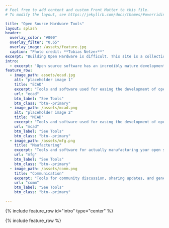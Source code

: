 ```yaml
---
# Feel free to add content and custom Front Matter to this file.
# To modify the layout, see https://jekyllrb.com/docs/themes/#overriding-theme-defaults

title: "Open Source Hardware Tools"
layout: splash
header:
  overlay_color: "#000"
  overlay_filter: "0.65"
  overlay_image: /assets/feature.jpg
  caption: "Photo credit: **Tobias Netzer**"
excerpt: "Building Open Hardware is difficult. This site is a collection of tools that make designing, collaborating on, and distributing Open Hardware easier."
intro: 
  - excerpt: 'Open source software has an incredibly mature development and distribution ecosystem. This site is broken into three broad subsections around the tools needed to support the **other** aspects of an open hardware project: ECAD, MCAD, manufacturing, and communication.'
feature_row:
  - image_path: assets/ecad.jpg
    alt: "placeholder image 1"
    title: "ECAD"
    excerpt: "Tools and software used for easing the development of open source ECAD"
    url: "ecad"
    btn_label: "See Tools"
    btn_class: "btn--primary"
  - image_path: /assets/mcad.png
    alt: "placeholder image 2"
    title: "MCAD"
    excerpt: "Tools and software used for easing the development of open source MCAD"
    url: "mcad"
    btn_label: "See Tools"
    btn_class: "btn--primary"
  - image_path: /assets/mfg.png
    title: "Maufacturing"
    excerpt: "Tools and software for actually manufacturing your open source design"
    url: "mfg"
    btn_label: "See Tools"
    btn_class: "btn--primary"
  - image_path: /assets/comm.png
    title: "Communication"
    excerpt: "Tools for community discussion, sharing updates, and general publication"
    url: "comm"
    btn_label: "See Tools"
    btn_class: "btn--primary"

---
```


{% include feature_row id="intro" type="center" %}

{% include feature_row %}
